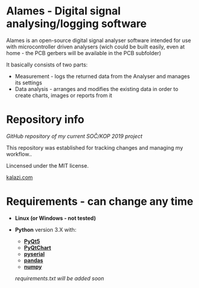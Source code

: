 # Alames - Digital signal analysing/logging software
Alames is an open-source digital signal analyser software intended for use with microcontroller driven analysers (wich could be built easily, even at home - the PCB gerbers will be available in the PCB subfolder)

It basically consists of two parts:
 - Measurement - logs the returned data from the Analyser and manages its settings
 - Data analysis - arranges and modifies the existing data in order to create charts, images or reports from it

# Repository info
*GitHub repository of my current SOČ/KOP 2019 project*

This repository was established for tracking changes and managing my workflow..

Lincensed under the MIT license.

[kalazi.com](http://kalazi.com)

# Requirements - can change any time
 - **Linux (or Windows - not tested)**
 - **Python** version 3.X with:
   - **[PyQt5](https://pypi.python.org/pypi/PyQt5)**
   - **[PyQtChart](https://pypi.python.org/pypi/PyQtChart/5.7)**
   - **[pyserial](https://pypi.python.org/pypi/pyserial)**
   - **[pandas](https://pypi.python.org/pypi/pandas/0.22.0)**
   - **[numpy](https://pypi.python.org/pypi/numpy)**


   *requirements.txt will be added soon*

